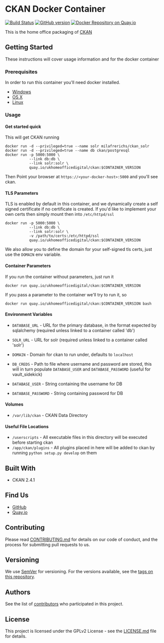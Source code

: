 # CKAN Docker Container

[![Build Status](https://travis-ci.org/UKHomeOffice/docker-ckan.svg)](https://travis-ci.org/UKHomeOffice/docker-ckan) [![GitHub version](https://badge.fury.io/gh/ukhomeoffice%2Fdocker-ckan.svg)](https://badge.fury.io/gh/ukhomeoffice%2Fdocker-ckan) [![Docker Repository on Quay.io](https://quay.io/repository/ukhomeofficedigital/ckan/status "Docker Repository on Quay.io")](https://quay.io/repository/ukhomeofficedigital/ckan)

This is the home office packaging of [CKAN](http://ckan.org/)

## Getting Started

These instructions will cover usage information and for the docker container

### Prerequisites


In order to run this container you'll need docker installed.

* [Windows](https://docs.docker.com/windows/started)
* [OS X](https://docs.docker.com/mac/started/)
* [Linux](https://docs.docker.com/linux/started/)

### Usage

#### Get started quick

This will get CKAN running

```
docker run -d --privileged=true --name solr milafrerichs/ckan_solr
docker run -d --privileged=true --name db ckan/postgresql
docker run -p 5000:5000 \
           --link db:db \
           --link solr:solr \
           quay.io/ukhomeofficedigital/ckan:$CONTAINER_VERSION
```

Then Point your browser at `https://<your-docker-host>:5000` and you'll see ckan.

#### TLS Parameters

TLS is enabled by default in this container, and we dynamically create a self signed certificate if no certificate is created.
If you'd like to implement your own certs then simply mount then into `/etc/httpd/ssl`

```
docker run -p 5000:5000 \
           --link db:db \
           --link solr:solr \
           -v /path/to/certs:/etc/httpd/ssl
           quay.io/ukhomeofficedigital/ckan:$CONTAINER_VERSION
```

We also allow you to define the domain for your self-signed tls certs, just use the `DOMAIN` env variable.

#### Container Parameters

If you run the container without parameters, just run it

```shell
docker run quay.io/ukhomeofficedigital/ckan:$CONTAINER_VERSION
```

If you pass a parameter to the container we'll try to run it, so

```shell
docker run quay.io/ukhomeofficedigital/ckan:$CONTAINER_VERSION bash
```

#### Environment Variables

* `DATABASE_URL` - URL for the primary database, in the format expected by sqlalchemy (required
                   unless linked to a container called 'db')
* `SOLR_URL` - URL for solr (required unless linked to a container called 'solr')

* `DOMAIN` - Domain for ckan to run under, defaults to `localhost`

* `DB_CREDS` - Path to file where username and password are stored, this will in turn populate `DATABASE_USER` and `DATABASE_PASSWORD` (useful for vault_sidekick)

* `DATABASE_USER` - String containing the username for DB

* `DATABASE_PASSWORD` - String containing password for DB

#### Volumes

* `/var/lib/ckan` - CKAN Data Directory

#### Useful File Locations

* `/userscripts` - All executable files in this directory will be executed before starting ckan
* `/app/ckan/plugins` - All plugins placed in here will be added to ckan by running `python setup.py develop` on them

## Built With

* CKAN 2.4.1

## Find Us

* [GitHub](https://github.com/UKHomeOffice/docker-ckan)
* [Quay.io](https://quay.io/repository/ukhomeofficedigital/ckan)

## Contributing

Please read [CONTRIBUTING.md](CONTRIBUTING.md) for details on our code of conduct, and the process for submitting pull requests to us.

## Versioning

We use [SemVer](http://semver.org/) for versioning. For the versions available, see the
[tags on this repository](https://github.com/UKHomeOffice/docker-ckan/tags).

## Authors

See the list of [contributors](https://github.com/UKHomeOffice/docker-ckan/contributors) who
participated in this project.

## License

This project is licensed under the GPLv2 License - see the [LICENSE.md](LICENSE.md) file for details.
